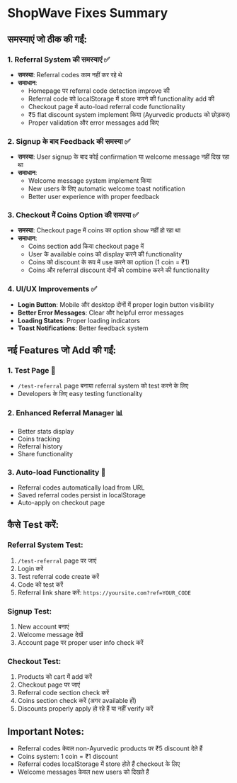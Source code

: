 # ShopWave Fixes Summary

## समस्याएं जो ठीक की गईं:

### 1. Referral System की समस्याएं ✅
- **समस्या**: Referral codes काम नहीं कर रहे थे
- **समाधान**: 
  - Homepage पर referral code detection improve की
  - Referral code को localStorage में store करने की functionality add की
  - Checkout page में auto-load referral code functionality
  - ₹5 flat discount system implement किया (Ayurvedic products को छोड़कर)
  - Proper validation और error messages add किए

### 2. Signup के बाद Feedback की समस्या ✅
- **समस्या**: User signup के बाद कोई confirmation या welcome message नहीं दिख रहा था
- **समाधान**:
  - Welcome message system implement किया
  - New users के लिए automatic welcome toast notification
  - Better user experience with proper feedback

### 3. Checkout में Coins Option की समस्या ✅
- **समस्या**: Checkout page में coins का option show नहीं हो रहा था
- **समाधान**:
  - Coins section add किया checkout page में
  - User के available coins को display करने की functionality
  - Coins को discount के रूप में use करने का option (1 coin = ₹1)
  - Coins और referral discount दोनों को combine करने की functionality

### 4. UI/UX Improvements ✅
- **Login Button**: Mobile और desktop दोनों में proper login button visibility
- **Better Error Messages**: Clear और helpful error messages
- **Loading States**: Proper loading indicators
- **Toast Notifications**: Better feedback system

## नई Features जो Add की गईं:

### 1. Test Page 🧪
- `/test-referral` page बनाया referral system को test करने के लिए
- Developers के लिए easy testing functionality

### 2. Enhanced Referral Manager 📊
- Better stats display
- Coins tracking
- Referral history
- Share functionality

### 3. Auto-load Functionality 🔄
- Referral codes automatically load from URL
- Saved referral codes persist in localStorage
- Auto-apply on checkout page

## कैसे Test करें:

### Referral System Test:
1. `/test-referral` page पर जाएं
2. Login करें
3. Test referral code create करें
4. Code को test करें
5. Referral link share करें: `https://yoursite.com?ref=YOUR_CODE`

### Signup Test:
1. New account बनाएं
2. Welcome message देखें
3. Account page पर proper user info check करें

### Checkout Test:
1. Products को cart में add करें
2. Checkout page पर जाएं
3. Referral code section check करें
4. Coins section check करें (अगर available हों)
5. Discounts properly apply हो रहे हैं या नहीं verify करें

## Important Notes:
- Referral codes केवल non-Ayurvedic products पर ₹5 discount देते हैं
- Coins system: 1 coin = ₹1 discount
- Referral codes localStorage में store होते हैं checkout के लिए
- Welcome messages केवल new users को दिखते हैं